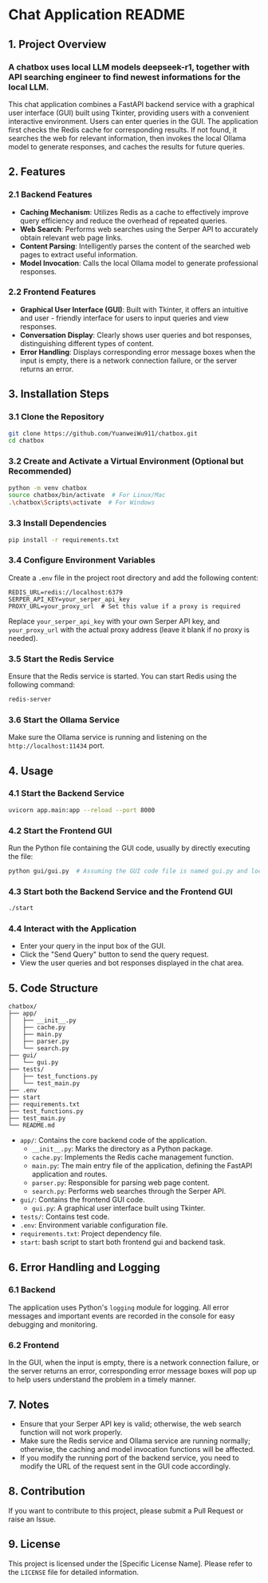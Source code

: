 # Chat Application README

## 1. Project Overview
### A chatbox uses local LLM models deepseek-r1, together with API searching engineer to find newest informations for the local LLM.

This chat application combines a FastAPI backend service with a graphical user interface (GUI) built using Tkinter, providing users with a convenient interactive environment. Users can enter queries in the GUI. The application first checks the Redis cache for corresponding results. If not found, it searches the web for relevant information, then invokes the local Ollama model to generate responses, and caches the results for future queries.

## 2. Features

### 2.1 Backend Features
- **Caching Mechanism**: Utilizes Redis as a cache to effectively improve query efficiency and reduce the overhead of repeated queries.
- **Web Search**: Performs web searches using the Serper API to accurately obtain relevant web page links.
- **Content Parsing**: Intelligently parses the content of the searched web pages to extract useful information.
- **Model Invocation**: Calls the local Ollama model to generate professional responses.

### 2.2 Frontend Features
- **Graphical User Interface (GUI)**: Built with Tkinter, it offers an intuitive and user - friendly interface for users to input queries and view responses.
- **Conversation Display**: Clearly shows user queries and bot responses, distinguishing different types of content.
- **Error Handling**: Displays corresponding error message boxes when the input is empty, there is a network connection failure, or the server returns an error.

## 3. Installation Steps

### 3.1 Clone the Repository
```bash
git clone https://github.com/YuanweiWu911/chatbox.git
cd chatbox
```

### 3.2 Create and Activate a Virtual Environment (Optional but Recommended)
```bash
python -m venv chatbox
source chatbox/bin/activate  # For Linux/Mac
.\chatbox\Scripts\activate  # For Windows
```

### 3.3 Install Dependencies
```bash
pip install -r requirements.txt
```

### 3.4 Configure Environment Variables
Create a `.env` file in the project root directory and add the following content:
```plaintext
REDIS_URL=redis://localhost:6379
SERPER_API_KEY=your_serper_api_key
PROXY_URL=your_proxy_url  # Set this value if a proxy is required
```
Replace `your_serper_api_key` with your own Serper API key, and `your_proxy_url` with the actual proxy address (leave it blank if no proxy is needed).

### 3.5 Start the Redis Service
Ensure that the Redis service is started. You can start Redis using the following command:
```bash
redis-server
```

### 3.6 Start the Ollama Service
Make sure the Ollama service is running and listening on the `http://localhost:11434` port.

## 4. Usage

### 4.1 Start the Backend Service
```bash
uvicorn app.main:app --reload --port 8000
```

### 4.2 Start the Frontend GUI
Run the Python file containing the GUI code, usually by directly executing the file:
```bash
python gui/gui.py  # Assuming the GUI code file is named gui.py and located in the gui directory
```

### 4.3 Start both the Backend Service and the Frontend GUI
```bash
./start
```
### 4.4 Interact with the Application
- Enter your query in the input box of the GUI.
- Click the "Send Query" button to send the query request.
- View the user queries and bot responses displayed in the chat area.

## 5. Code Structure
```plaintext
chatbox/
├── app/
│   ├── __init__.py
│   ├── cache.py
│   ├── main.py
│   ├── parser.py
│   └── search.py
├── gui/
│   └── gui.py
├── tests/
│   ├── test_functions.py
│   └── test_main.py
├── .env
├── start
├── requirements.txt
├── test_functions.py
├── test_main.py
└── README.md
```
- `app/`: Contains the core backend code of the application.
  - `__init__.py`: Marks the directory as a Python package.
  - `cache.py`: Implements the Redis cache management function.
  - `main.py`: The main entry file of the application, defining the FastAPI application and routes.
  - `parser.py`: Responsible for parsing web page content.
  - `search.py`: Performs web searches through the Serper API.
- `gui/`: Contains the frontend GUI code.
  - `gui.py`: A graphical user interface built using Tkinter.
- `tests/`: Contains test code.
- `.env`: Environment variable configuration file.
- `requirements.txt`: Project dependency file.
- `start`: bash script to start both frontend gui and backend task.

## 6. Error Handling and Logging

### 6.1 Backend
The application uses Python's `logging` module for logging. All error messages and important events are recorded in the console for easy debugging and monitoring.

### 6.2 Frontend
In the GUI, when the input is empty, there is a network connection failure, or the server returns an error, corresponding error message boxes will pop up to help users understand the problem in a timely manner.

## 7. Notes
- Ensure that your Serper API key is valid; otherwise, the web search function will not work properly.
- Make sure the Redis service and Ollama service are running normally; otherwise, the caching and model invocation functions will be affected.
- If you modify the running port of the backend service, you need to modify the URL of the request sent in the GUI code accordingly.

## 8. Contribution
If you want to contribute to this project, please submit a Pull Request or raise an Issue.

## 9. License
This project is licensed under the [Specific License Name]. Please refer to the `LICENSE` file for detailed information.
